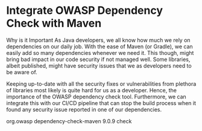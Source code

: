 # Integrate OWASP Dependency Check with Maven

Why is it Important
As Java developers, we all know how much we rely on dependencies on our daily job. With the ease of Maven (or Gradle), we can easily add so many dependencies whenever we need it. This though, might bring bad impact in our code security if not managed well. Some libraries, albeit published, might have security issues that we as developers need to be aware of.

Keeping up-to-date with all the security fixes or vulnerabilities from plethora of libraries most likely is quite hard for us as a developer. Hence, the importance of the OWASP dependency check tool. Furthermore, we can integrate this with our CI/CD pipeline that can stop the build process when it found any security issue reported in one of our dependencies.



<plugin>
	<groupId>org.owasp</groupId>
	<artifactId>dependency-check-maven</artifactId>
	<version>9.0.9</version>
	<executions>
		<execution>
			<goals>
				<goal>check</goal>
			</goals>
		</execution>
	</executions>
</plugin>
